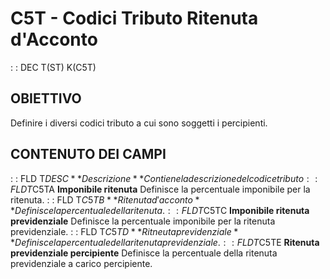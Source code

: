 # C5T - Codici Tributo Ritenuta d'Acconto
 :  : DEC T(ST) K(C5T)
## OBIETTIVO
Definire i diversi codici tributo a cui sono soggetti i percipienti.
## CONTENUTO DEI CAMPI
 :  : FLD T$DESC **Descrizione**
Contiene la descrizione del codice tributo
 :  : FLD T$C5TA **Imponibile ritenuta**
Definisce la percentuale imponibile per la ritenuta.
 :  : FLD T$C5TB**Ritenuta d'acconto**
Definisce la percentuale della ritenuta.
 :  : FLD T$C5TC **Imponibile ritenuta previdenziale**
Definisce la percentuale imponibile per la ritenuta previdenziale.
 :  : FLD T$C5TD **Ritneuta previdenziale**
Definisce la percentuale della ritenuta previdenziale.
 :  : FLD T$C5TE **Ritenuta previdenziale percipiente**
Definisce la percentuale della ritenuta previdenziale a carico percipiente.
